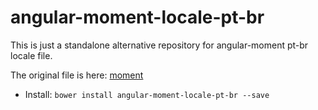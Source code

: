 # angular-moment-locale-pt-br

This is just a standalone alternative repository for angular-moment pt-br locale file.

The original file is here: [moment](https://github.com/moment/moment)

* Install: `bower install angular-moment-locale-pt-br --save`
